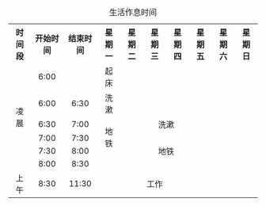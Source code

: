 <table style="text-align: center;">
        <caption>生活作息时间</caption>
        <tr>
            <th>时间段</th>
            <th>开始时间</th>
            <th>结束时间</th>
            <th>星期一</th>
            <th>星期二</th>
            <th>星期三</th>
            <th>星期四</th>
            <th>星期五</th>
            <th>星期六</th>
            <th>星期日</th>
        </tr>
        <tr>
          <td rowspan="6">凌晨</td>
          <td>6:00</td>
          <td></td>
          <td>起床</td>
          <td></td>
          <td></td>
          <td></td>
          <td></td>
          <td></td>
          <td></td>
        </tr>
        <tr>
          <td>6:00</td>
          <td>6:30</td>
          <td>洗漱</td>
          <td></td>
          <td></td>
          <td></td>
          <td></td>
          <td></td>
          <td></td>
        </tr>
        <tr>
          <td>6:30</td>
          <td>7:00</td>
          <td rowspan="3">地铁</td>
          <td colspan="4">洗漱</td>
          <td></td>
          <td></td>
        </tr>
        <tr>
          <td>7:00</td>
          <td>7:30</td>
          <td rowspan="3" colspan="4">地铁</td>
          <td></td>
          <td></td>
        </tr>
        <tr>
          <td>7:30</td>
          <td>8:00</td>
          <td></td>
          <td></td>
        </tr>
        <tr>
          <td>8:00</td>
          <td>8:30</td>
          <td></td>
          <td></td>
          <td></td>
        </tr>
        <tr>
          <td>上午</td>
          <td>8:30</td>
          <td>11:30</td>
          <td colspan="5">工作</td>
          <td>
          <td>
        </tr>
    </table>

